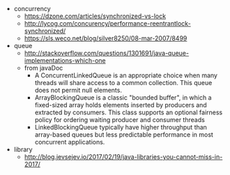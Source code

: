 * concurrency
    * https://dzone.com/articles/synchronized-vs-lock
    * http://lycog.com/concurency/performance-reentrantlock-synchronized/
    * https://sls.weco.net/blog/silver8250/08-mar-2007/8499
* queue
    * http://stackoverflow.com/questions/1301691/java-queue-implementations-which-one
    * from javaDoc
        * A ConcurrentLinkedQueue is an appropriate choice when many threads will share access to a common collection. This queue does not permit null elements.
        * ArrayBlockingQueue is a classic "bounded buffer", in which a fixed-sized array holds elements inserted by producers and extracted by consumers. This class supports an optional fairness policy for ordering waiting producer and consumer threads
        * LinkedBlockingQueue typically have higher throughput than array-based queues but less predictable performance in most concurrent applications.    
* library
    * http://blog.jevsejev.io/2017/02/19/java-libraries-you-cannot-miss-in-2017/

